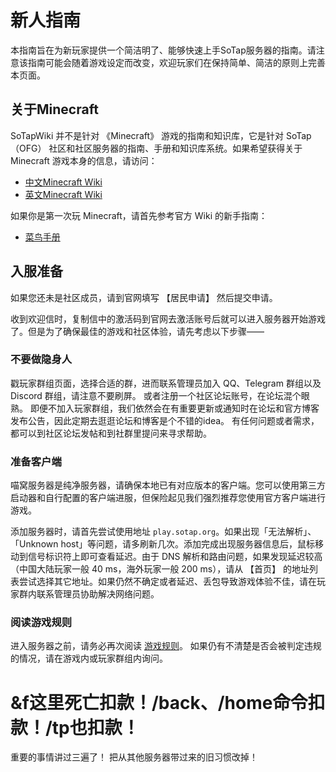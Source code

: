 # 新人指南
本指南旨在为新玩家提供一个简洁明了、能够快速上手SoTap服务器的指南。请注意该指南可能会随着游戏设定而改变，欢迎玩家们在保持简单、简洁的原则上完善本页面。
## 关于Minecraft
SoTapWiki 并不是针对 《Minecraft》 游戏的指南和知识库，它是针对 SoTap（OFG） 社区和社区服务器的指南、手册和知识库系统。如果希望获得关于 Minecraft 游戏本身的信息，请访问：

- [中文Minecraft Wiki](https://minecraft-zh.gamepedia.com/)
- [英文Minecraft Wiki](https://minecraft.gamepedia.com/)

如果你是第一次玩 Minecraft，请首先参考官方 Wiki 的新手指南：

- [菜鸟手册](http://minecraft-zh.gamepedia.com/%E6%95%99%E7%A8%8B/%E8%8F%9C%E9%B8%9F%E6%89%8B%E5%86%8C)

## 入服准备
如果您还未是社区成员，请到官网填写 【居民申请】 然后提交申请。

收到欢迎信时，复制信中的激活码到官网去激活账号后就可以进入服务器开始游戏了。但是为了确保最佳的游戏和社区体验，请先考虑以下步骤——
### 不要做隐身人
戳玩家群组页面，选择合适的群，进而联系管理员加入 QQ、Telegram 群组以及 Discord 群组，请注意不要刷屏。
或者注册一个社区论坛账号，在论坛混个眼熟。
即便不加入玩家群组，我们依然会在有重要更新或通知时在论坛和官方博客发布公告，因此定期去逛逛论坛和博客是个不错的idea。
有任何问题或者需求，都可以到社区论坛发帖和到社群里提问来寻求帮助。
### 准备客户端
喵窝服务器是纯净服务器，请确保本地已有对应版本的客户端。您可以使用第三方启动器和自行配置的客户端进服，但保险起见我们强烈推荐您使用官方客户端进行游戏。

添加服务器时，请首先尝试使用地址 `play.sotap.org`。如果出现「无法解析」、「Unknown host」等问题，请多刷新几次。添加完成出现服务器信息后，鼠标移动到信号标识符上即可查看延迟。由于 DNS 解析和路由问题，如果发现延迟较高（中国大陆玩家一般 40 ms，海外玩家一般 200 ms），请从 【首页】 的地址列表尝试选择其它地址。如果仍然不确定或者延迟、丢包导致游戏体验不佳，请在玩家群内联系管理员协助解决网络问题。
### 阅读游戏规则
进入服务器之前，请务必再次阅读 [游戏规则](https://sotap.org/rule.html)。
如果仍有不清楚是否会被判定违规的情况，请在游戏内或玩家群组内询问。
# &f这里死亡扣款！/back、/home命令扣款！/tp也扣款！
重要的事情讲过三遍了！
把从其他服务器带过来的旧习惯改掉！
